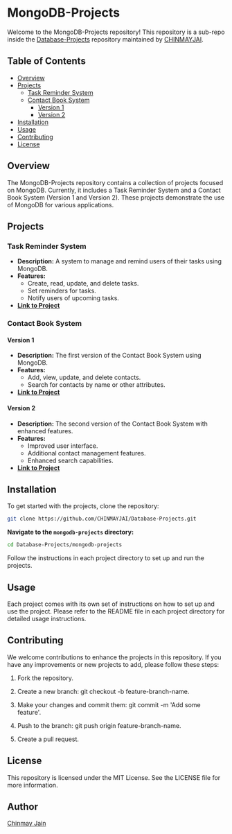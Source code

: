 # MongoDB-Projects

Welcome to the MongoDB-Projects repository! This repository is a sub-repo inside the [Database-Projects](https://github.com/CHINMAYJAI/Database-Projects) repository maintained by [CHINMAYJAI](https://github.com/CHINMAYJAI).

## Table of Contents

- [Overview](#overview)
- [Projects](#projects)
  - [Task Reminder System](#task-reminder-system)
  - [Contact Book System](#contact-book-system)
    - [Version 1](#version-1)
    - [Version 2](#version-2)
- [Installation](#installation)
- [Usage](#usage)
- [Contributing](#contributing)
- [License](#license)

## Overview

The MongoDB-Projects repository contains a collection of projects focused on MongoDB. Currently, it includes a Task Reminder System and a Contact Book System (Version 1 and Version 2). These projects demonstrate the use of MongoDB for various applications.

## Projects

### Task Reminder System

- **Description:** A system to manage and remind users of their tasks using MongoDB.
- **Features:**
  - Create, read, update, and delete tasks.
  - Set reminders for tasks.
  - Notify users of upcoming tasks.
- **[Link to Project](https://github.com/CHINMAYJAI/Database-Projects/tree/main/mongodb-projects/task_reminder_system)**

### Contact Book System

#### Version 1

- **Description:** The first version of the Contact Book System using MongoDB.
- **Features:**
  - Add, view, update, and delete contacts.
  - Search for contacts by name or other attributes.
- **[Link to Project](https://github.com/CHINMAYJAI/Database-Projects/tree/main/mongodb-projects/contact_book_system/v1)**

#### Version 2

- **Description:** The second version of the Contact Book System with enhanced features.
- **Features:**
  - Improved user interface.
  - Additional contact management features.
  - Enhanced search capabilities.
- **[Link to Project](https://github.com/CHINMAYJAI/Database-Projects/tree/main/mongodb-projects/contact_book_system/v2)**

## Installation

To get started with the projects, clone the repository:

```bash
git clone https://github.com/CHINMAYJAI/Database-Projects.git
```
**Navigate to the `mongodb-projects` directory:**
```bash
cd Database-Projects/mongodb-projects
```
Follow the instructions in each project directory to set up and run the projects.

## Usage

Each project comes with its own set of instructions on how to set up and use the project. Please refer to the README file in each project directory for detailed usage instructions.


## Contributing

We welcome contributions to enhance the projects in this repository. If you have any improvements or new projects to add, please follow these steps:

1. Fork the repository.

2. Create a new branch: git checkout -b feature-branch-name.

3. Make your changes and commit them: git commit -m 'Add some feature'.

4. Push to the branch: git push origin feature-branch-name.

5. Create a pull request.

## License
This repository is licensed under the MIT License. See the LICENSE file for more information.

## Author

[Chinmay Jain](https://github.com/CHINMAYJAI)
